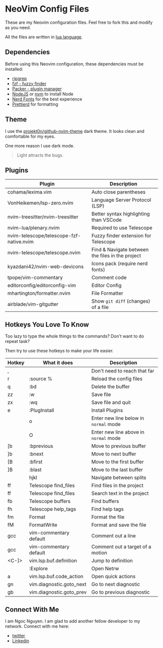 # NeoVim Config Files

These are my Neovim configuration files. Feel free to fork this and modify as you need.

All the files are written in [lua language](https://www.lua.org/).

## Dependencies

Before using this Neovim configuration, these dependencies must be installed:

- [ripgrep](https://github.com/BurntSushi/ripgrep)
- [fzf - fuzzy finder](https://github.com/junegunn/fzf)
- [Packer - plugin manager](https://github.com/wbthomason/packer.nvim)
- [NodeJS](https://nodejs.org/en/) or [nvm](https://github.com/nvm-sh/nvm) to install Node
- [Nerd Fonts](https://www.nerdfonts.com/) for the best experience
- [Prettierd](https://github.com/fsouza/prettierd) for formatting

## Theme

I use the [projekt0n/github-nvim-theme](https://github.com/projekt0n/github-nvim-theme) dark theme. It looks clean and comfortable for my eyes.

One more reason I use dark mode.

> Light attracts the bugs.

## Plugins

| Plugin                                   | Description                                        |
| ---------------------------------------- | -------------------------------------------------- |
| cohama/lexima.vim                        | Auto close parentheses                             |
| VonHeikemen/lsp-zero.nvim                | Language Server Protocol (LSP)                     |
| nvim-treesitter/nvim-treesitter          | Better syntax highlighting than VSCode             |
| nvim-lua/plenary.nvim                    | Required to use Telescope                          |
| nvim-telescope/telescope-fzf-native.nvim | Fuzzy finder extension for Telescope               |
| nvim-telescope/telescope.nvim            | Find & Navigate between the files in the project   |
| kyazdani42/nvim-web-devicons             | Icons pack (require nerd fonts)                    |
| tpope/vim-commentary                     | Comment code                                       |
| editorconfig/editorconfig-vim            | Editor Config                                      |
| mhartington/formatter.nvim               | File Formatter                                     |
| airblade/vim-gitgutter                   | Show `git diff` (changes) of a file                |

## Hotkeys You Love To Know

Too lazy to type the whole things to the commands? Don't want to do repeat task?

Then try to use these hotkeys to make your life easier.

| Hotkey     | What it does                  | Description                                  |
| ---------- | ----------------------------- | ---------------------------------------------|
| ,          | <leader>                      | Don't need to reach that far                 |
| <leader>r  | :source %<CR>                 | Reload the config files                      |
| <leader>q  | :bd<CR>                       | Delete the buffer                            |
| zz         | :w<CR>                        | Save file                                    |
| zx         | :wq<CR>                       | Save file and quit                           |
| <leader>e  | :PlugInstall<CR>              | Install Plugins                              |
| <Enter>    | o<ESC>                        | Enter new line below in `normal` mode        |
| <S-Enter>  | O<ESC>                        | Enter new line above in `normal` mode        |
| [b         | :bprevious<CR>                | Move to previous buffer                      |
| ]b         | :bnext<CR>                    | Move to next buffer                          |
| [B         | :bfirst<CR>                   | Move to the first buffer                     |
| ]B         | :blast<CR>                    | Move to the last buffer                      |
| <C-hjkl>   | <C-w>hjkl                     | Navigate between splits                      |
| <leader>ff | <Cmd>Telescope find_files<CR> | Find files in the project                    |
| <leader>ff | <Cmd>Telescope find_files<CR> | Search text in the project                   |
| <leader>fb | <Cmd>Telescope buffers<CR>    | Find buffers                                 |
| <leader>fh | <Cmd>Telescope help_tags<CR>  | Find help tags                               |
| <leader>fm | <Cmd>Format<CR>               | Format the file                              |
| <leader>fM | <Cmd>FormatWrite<CR>          | Format and save the file                     |
| gcc        | vim-commentary default        | Comment out a line                           |
| gcc        | vim-commentary default        | Comment out a target of a motion             |
| <C-]>      | vim.lsp.buf.definition        | Jump to definition                           |
| <F3>       | :Explore<CR>                  | Open Netrw                                   |
| <leader>a  | vim.lsp.buf.code_action       | Open quick actions                           |
| gn         | vim.diagnostic.goto_next      | Go to next diagnostic                        |
| gb         | vim.diagnostic.goto_prev      | Go to previous diagnostic                    |

## Connect With Me

I am Ngoc Nguyen. I am glad to add another fellow developer to my network.
Connect with me here:

- [twitter](https://twitter.com/ngocoder)
- [Linkedin](https://www.linkedin.com/in/ngoc-nguyen99/)
